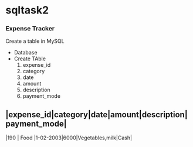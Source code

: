 # sqltask2
### Expense Tracker
Create a table in MySQL
- Database
- Create TAble
  1. expense_id
  1. category
  1. date
  1. amount
  1. description
  1. payment_mode

|expense_id|category|date|amount|description|payment_mode|
---------------------------------------------------------
|190     | Food |1-02-2003|6000|Vegetables,milk|Cash|
